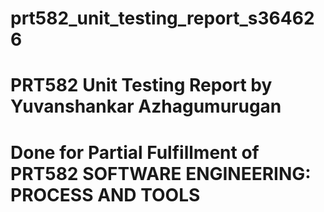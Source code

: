 # prt582_unit_testing_report_s364626
# PRT582 Unit Testing Report by Yuvanshankar Azhagumurugan
# Done for Partial Fulfillment of PRT582 SOFTWARE ENGINEERING: PROCESS AND TOOLS
